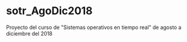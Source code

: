 # sotr_AgoDic2018
Proyecto del curso de "Sistemas operativos en tiempo real" de agosto a diciembre del 2018

